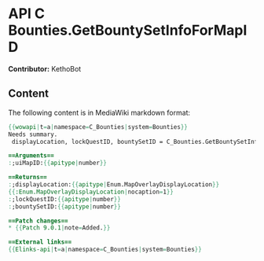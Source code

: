 # API C Bounties.GetBountySetInfoForMapID

**Contributor:** KethoBot

## Content

The following content is in MediaWiki markdown format:

```mediawiki
{{wowapi|t=a|namespace=C_Bounties|system=Bounties}}
Needs summary.
 displayLocation, lockQuestID, bountySetID = C_Bounties.GetBountySetInfoForMapID(uiMapID)

==Arguments==
:;uiMapID:{{apitype|number}}

==Returns==
:;displayLocation:{{apitype|Enum.MapOverlayDisplayLocation}}
{{:Enum.MapOverlayDisplayLocation|nocaption=1}}
:;lockQuestID:{{apitype|number}}
:;bountySetID:{{apitype|number}}

==Patch changes==
* {{Patch 9.0.1|note=Added.}}

==External links==
{{Elinks-api|t=a|namespace=C_Bounties|system=Bounties}}
```